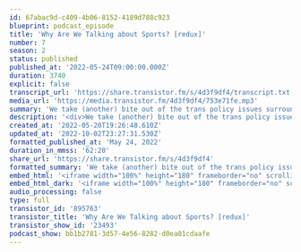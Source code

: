 ```yaml
---
id: 67abac9d-c409-4b06-8152-4189d788c923
blueprint: podcast_episode
title: 'Why Are We Talking about Sports? [redux]'
number: 7
season: 2
status: published
published_at: '2022-05-24T09:00:00.000Z'
duration: 3740
explicit: false
transcript_url: 'https://share.transistor.fm/s/4d3f9df4/transcript.txt'
media_url: 'https://media.transistor.fm/4d3f9df4/753e71fe.mp3'
summary: 'We take (another) bite out of the trans policy issues surrounding anti-trans legislation targeting participation in sports. We’ve pulled the audio from our queer policy event from July 2021 for this special episode as we continue to monitor the impact of these policies in current time. This discussion between Katie Barnes, espn feature writer; Chris Mosier, Olympic Trials athlete and founder of TransAthlete.com; and Naomi Goldberg, deputy director and LGBTQ program director at the Movement Advancement Project makes important connections between the larger movement for trans justice and what’s happening in the world of professional, collegiate and K-12 sports. '
description: '<div>We take (another) bite out of the trans policy issues surrounding anti-trans legislation targeting participation in sports. We’ve pulled the audio from our queer policy event from July 2021 for this special episode as we continue to monitor the impact of these policies in current time. This discussion between <a href="https://twitter.com/katie_barnes3">Katie Barnes</a>, espn feature writer; <a href="https://twitter.com/TheChrisMosier">Chris Mosier</a>, Olympic Trials athlete and founder of TransAthlete.com; and <a href="https://twitter.com/naomiggoldberg">Naomi Goldberg</a>, deputy director and LGBTQ program director at the Movement Advancement Project makes important connections between the larger movement for trans justice and what’s happening in the world of professional, collegiate and K-12 sports.&nbsp;</div><div><br></div><div>To learn more about the Institute’s Queer Policy Series, and to watch a recording of last year’s webinar, check out <a href="https://sgdinstitute.org/programs/queer-policy">https://sgdinstitute.org/programs/queer-policy</a>&nbsp;</div><div><br></div><div>For questions, comments or feedback about this episode: lastbite@sgdinstitute.org&nbsp;</div><div><br></div><div>Find us on <a href="https://twitter.com/sgdinstitute/">Twitter</a>, <a href="https://www.facebook.com/sgdinstitute">Facebook</a> and <a href="https://www.instagram.com/sgdinstitute/">Instagram</a> or at sgdinstitute.org&nbsp;</div><div><br></div><div>Host:<a href="https://www.instagram.com/tranzwrites/"> R.B. Brooks,</a> they/them, director of programs for the Midwest Institute for Sexuality &amp; Gender Diversity&nbsp;</div><div><br></div><div>Cover art: Adrienne McCormick</div>'
created_at: '2022-05-20T19:26:48.610Z'
updated_at: '2022-10-02T23:27:31.530Z'
formatted_published_at: 'May 24, 2022'
duration_in_mmss: '62:20'
share_url: 'https://share.transistor.fm/s/4d3f9df4'
formatted_summary: 'We take (another) bite out of the trans policy issues surrounding anti-trans legislation targeting participation in sports. We’ve pulled the audio from our queer policy event from July 2021 for this special episode as we continue to monitor the impact of these policies in current time. This discussion between Katie Barnes, espn feature writer; Chris Mosier, Olympic Trials athlete and founder of TransAthlete.com; and Naomi Goldberg, deputy director and LGBTQ program director at the Movement Advancement Project makes important connections between the larger movement for trans justice and what’s happening in the world of professional, collegiate and K-12 sports. '
embed_html: '<iframe width="100%" height="180" frameborder="no" scrolling="no" seamless src="https://share.transistor.fm/e/4d3f9df4"></iframe>'
embed_html_dark: '<iframe width="100%" height="180" frameborder="no" scrolling="no" seamless src="https://share.transistor.fm/e/4d3f9df4/dark"></iframe>'
audio_processing: false
type: full
transistor_id: '895763'
transistor_title: 'Why Are We Talking about Sports? [redux]'
transistor_show_id: '23493'
podcast_show: bb1b2781-3d57-4e56-8282-d0ea01cdaafe
---
```

